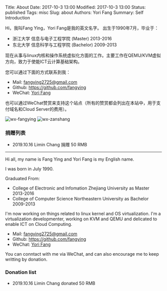 Title: About
Date: 2017-10-3 13:00
Modified: 2017-10-3 13:00
Status: published
Tags: misc
Slug: about
Authors: Yori Fang
Summary: Self Introduction

Hi，我叫Fang Ying，Yori Fang是我的英文名字。 出生于1990年7月，毕业于：

*   浙江大学 信息与电子工程学院 (Master) 2013-2016
*   东北大学 信息科学与工程学院 (Bachelor) 2009-2013

现在从事与linux内核和操作系统虚拟化方面的工作。主要工作在QEMU/KVM虚拟方向，致力于使能ICT云计算基础架构。

您可以通过下面的方式联系到我：

* Mail:   fangying2725@gmail.com
* Github: https://github.com/fangying
* WeChat: [Yori Fang](https://kernelgo.org/about.html)

也可以通过WeChat赞赏来支持这个站点（所有的赞赏都会列出在本站中，用于支付域名和Cloud Server的费用）。

![wx-fangying](https://kernelgo.org/images/wx-fangying.jpg)
![wx-zanshang](https://kernelgo.org/images/wx-zanshang.jpg)

### 捐赠列表

* 2019.10.16  Limin Chang 捐赠 50 RMB

---------------------------------------

Hi all, my name is Fang Ying and Yori Fang is my English name.

I was born in July 1990.

Graduated From:

*   College of Electronic and Infomation Zhejiang University as Master 2013-2016
*   College of Computer Science Northeastern University as Bachelor 2009-2013

I'm now working on things related to linux kernel and OS virtualization. I'm a virtualization developmenter,
working on KVM and QEMU and delicated to enable ICT on Cloud Computing.

* Mail:   fangying2725@gmail.com
* Github: https://github.com/fangying
* WeChat: [Yori Fang](https://kernelgo.org/about)

You can conntact with me via WeChat, and can also encourage me to keep writting by donation.

### Donation list

* 2019.10.16  Limin Chang donated 50 RMB
